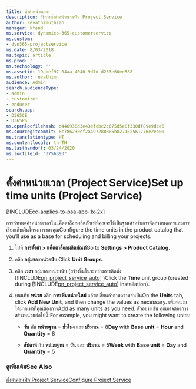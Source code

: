 ```yaml
---
title: ตั้งค่าหน่วยเวลา
description: วิธีการตั้งค่าหน่วยเวลาใน Project Service
author: revathimuthiah
manager: kfend
ms.service: dynamics-365-customerservice
ms.custom:
- dyn365-projectservice
ms.date: 8/03/2018
ms.topic: article
ms.prod: ''
ms.technology: ''
ms.assetid: 19abef97-04aa-4040-9d7d-d253e60ee588
ms.author: revathim
audience: Admin
search.audienceType:
- admin
- customizer
- enduser
search.app:
- D365CE
- D365PS
ms.openlocfilehash: d446938d3e43efcbc2c675d5e8f330df89e9dce6
ms.sourcegitcommit: 8c786230ef2a497280885b827162561776e2eb00
ms.translationtype: HT
ms.contentlocale: th-TH
ms.lasthandoff: 03/24/2020
ms.locfileid: "3756393"
---
```

# <a name="set-up-time-units-project-service"></a><span data-ttu-id="92ff5-103">ตั้งค่าหน่วยเวลา (Project Service)</span><span class="sxs-lookup"><span data-stu-id="92ff5-103">Set up time units (Project Service)</span></span>

[!INCLUDE[cc-applies-to-psa-app-1x-2x](../includes/cc-applies-to-psa-app-1x-2x.md)]

<span data-ttu-id="92ff5-104">การกำหนดค่าหน่วยเวลาในแค็ตตาล็อกผลิตภัณฑ์ที่คุณจะใช้เป็นฐานสำหรับการจัดกำหนดการและการเรียกเก็บเงินโครงการของคุณ</span><span class="sxs-lookup"><span data-stu-id="92ff5-104">Configure the time units in the product catalog that you’ll use as a base for scheduling and billing your projects.</span></span>  
  
1. <span data-ttu-id="92ff5-105">ไปที่ **การตั้งค่า > แค็ตตาล็อกผลิตภัณฑ์**</span><span class="sxs-lookup"><span data-stu-id="92ff5-105">Go to **Settings > Product Catalog**.</span></span>  
  
2. <span data-ttu-id="92ff5-106">คลิก **กลุ่มของหน่วยนับ**.</span><span class="sxs-lookup"><span data-stu-id="92ff5-106">Click **Unit Groups**.</span></span>  
  
3. <span data-ttu-id="92ff5-107">คลิก **เวลา** กลุ่มของหน่วยนับ (สร้างขึ้นในระหว่างการติดตั้ง [!INCLUDE[pn_project_service_auto](../includes/pn-project-service-auto.md)] )</span><span class="sxs-lookup"><span data-stu-id="92ff5-107">Click the **Time** unit group (created during [!INCLUDE[pn_project_service_auto](../includes/pn-project-service-auto.md)] installation).</span></span>  
  
4. <span data-ttu-id="92ff5-108">บนแท็บ **หน่วย** คลิก **การเพิ่มหน่วยใหม่** แล้วเปลี่ยนค่าตามความจำเป็น</span><span class="sxs-lookup"><span data-stu-id="92ff5-108">On the **Units** tab, click **Add New Unit**, and then change the values as necessary.</span></span> <span data-ttu-id="92ff5-109">เพิ่มหน่วยได้มากเท่าที่คุณต้องการ</span><span class="sxs-lookup"><span data-stu-id="92ff5-109">Add as many units as you need.</span></span> <span data-ttu-id="92ff5-110">ตัวอย่างเช่น คุณอาจต้องการสร้างหน่วยต่อไปนี้:</span><span class="sxs-lookup"><span data-stu-id="92ff5-110">For example, you might want to create the following units:</span></span>  
  
   - <span data-ttu-id="92ff5-111">**วัน** กับ **หน่วยฐาน** = **ชั่วโมง** และ **ปริมาณ** = 8</span><span class="sxs-lookup"><span data-stu-id="92ff5-111">**Day** with **Base unit** = **Hour** and **Quantity** = 8</span></span>  
  
   - <span data-ttu-id="92ff5-112">**สัปดาห์** กับ **หน่วยฐาน** = **วัน** และ **ปริมาณ** = 5</span><span class="sxs-lookup"><span data-stu-id="92ff5-112">**Week** with **Base unit** = **Day** and **Quantity** = 5</span></span>  
  
### <a name="see-also"></a><span data-ttu-id="92ff5-113">ดูเพิ่มเติม</span><span class="sxs-lookup"><span data-stu-id="92ff5-113">See Also</span></span>  
 [<span data-ttu-id="92ff5-114">ตั้งค่าคอนฟิก Project Service</span><span class="sxs-lookup"><span data-stu-id="92ff5-114">Configure Project Service</span></span>](../project-service/configure.md)
